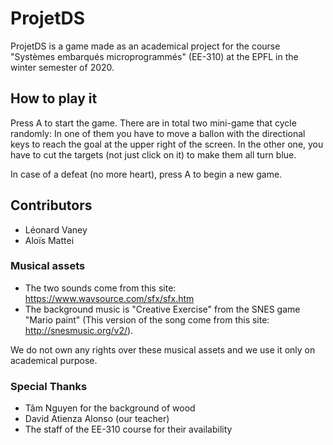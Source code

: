 ProjetDS
========

ProjetDS is a game made as an academical project for the course "Systèmes embarqués microprogrammés" (EE-310) at the EPFL in the winter semester of 2020.

How to play it
--------------

Press A to start the game.
There are in total two mini-game that cycle randomly:
In one of them you have to move a ballon with the directional keys to reach the goal at the upper right of the screen.
In the other one, you have to cut the targets (not just click on it) to make them all turn blue.

In case of a defeat (no more heart), press A to begin a new game.


Contributors
------------

- Léonard Vaney
- Aloïs Mattei

### Musical assets

- The two sounds come from this site: https://www.wavsource.com/sfx/sfx.htm
- The background music is "Creative Exercise" from the SNES game "Mario paint" (This version of the song come from this site: http://snesmusic.org/v2/).

We do not own any rights over these musical assets and we use it only on academical purpose.

### Special Thanks

- Tâm Nguyen for the background of wood
- David Atienza Alonso (our teacher)
- The staff of the EE-310 course for their availability